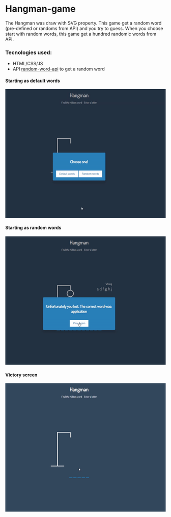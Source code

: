 # Hangman-game
 The Hangman was draw with SVG property. This game get a random word (pre-defined or randoms from API) and you try to guess.
 When you choose start with random words, this game get a hundred randomic words from API.


### Tecnologies used:

- HTML/CSS/JS
- API [random-word-api](https://github.com/RazorSh4rk/random-word-api) to get a random word

#### Starting as default words

![preview gif](https://github.com/kaiopomini/hangman-game/blob/master/img/default-lose.gif)

#### Starting as random words

![preview gif](https://github.com/kaiopomini/hangman-game/blob/master/img/random-lose.gif)

#### Victory screen

![preview gif](https://github.com/kaiopomini/hangman-game/blob/master/img/won.gif)